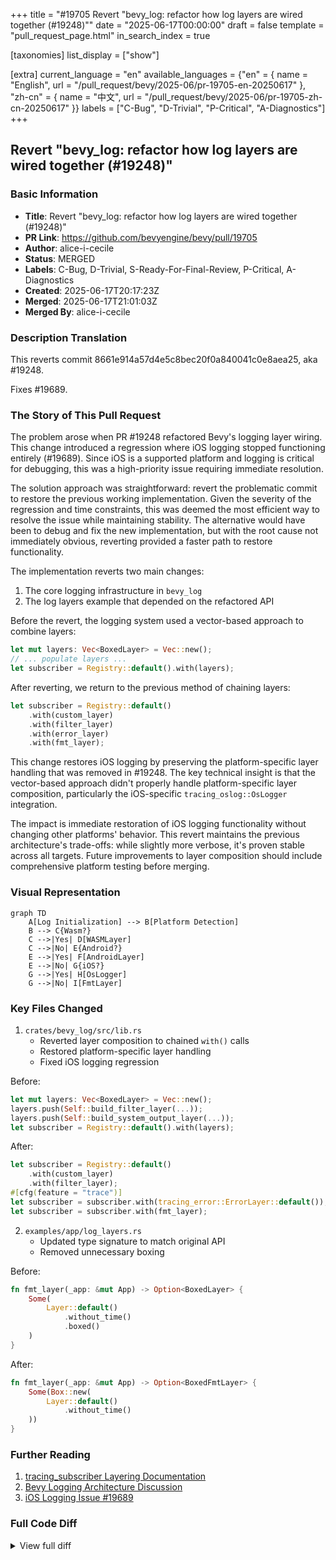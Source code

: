 +++
title = "#19705 Revert \"bevy_log: refactor how log layers are wired together (#19248)\""
date = "2025-06-17T00:00:00"
draft = false
template = "pull_request_page.html"
in_search_index = true

[taxonomies]
list_display = ["show"]

[extra]
current_language = "en"
available_languages = {"en" = { name = "English", url = "/pull_request/bevy/2025-06/pr-19705-en-20250617" }, "zh-cn" = { name = "中文", url = "/pull_request/bevy/2025-06/pr-19705-zh-cn-20250617" }}
labels = ["C-Bug", "D-Trivial", "P-Critical", "A-Diagnostics"]
+++

## Revert "bevy_log: refactor how log layers are wired together (#19248)"

### Basic Information
- **Title**: Revert "bevy_log: refactor how log layers are wired together (#19248)"
- **PR Link**: https://github.com/bevyengine/bevy/pull/19705
- **Author**: alice-i-cecile
- **Status**: MERGED
- **Labels**: C-Bug, D-Trivial, S-Ready-For-Final-Review, P-Critical, A-Diagnostics
- **Created**: 2025-06-17T20:17:23Z
- **Merged**: 2025-06-17T21:01:03Z
- **Merged By**: alice-i-cecile

### Description Translation
This reverts commit 8661e914a57d4e5c8bec20f0a840041c0e8aea25, aka #19248.

Fixes #19689.

### The Story of This Pull Request

The problem arose when PR #19248 refactored Bevy's logging layer wiring. This change introduced a regression where iOS logging stopped functioning entirely (#19689). Since iOS is a supported platform and logging is critical for debugging, this was a high-priority issue requiring immediate resolution.

The solution approach was straightforward: revert the problematic commit to restore the previous working implementation. Given the severity of the regression and time constraints, this was deemed the most efficient way to resolve the issue while maintaining stability. The alternative would have been to debug and fix the new implementation, but with the root cause not immediately obvious, reverting provided a faster path to restore functionality.

The implementation reverts two main changes:
1. The core logging infrastructure in `bevy_log`
2. The log layers example that depended on the refactored API

Before the revert, the logging system used a vector-based approach to combine layers:
```rust
let mut layers: Vec<BoxedLayer> = Vec::new();
// ... populate layers ...
let subscriber = Registry::default().with(layers);
```

After reverting, we return to the previous method of chaining layers:
```rust
let subscriber = Registry::default()
    .with(custom_layer)
    .with(filter_layer)
    .with(error_layer)
    .with(fmt_layer);
```

This change restores iOS logging by preserving the platform-specific layer handling that was removed in #19248. The key technical insight is that the vector-based approach didn't properly handle platform-specific layer composition, particularly the iOS-specific `tracing_oslog::OsLogger` integration.

The impact is immediate restoration of iOS logging functionality without changing other platforms' behavior. This revert maintains the previous architecture's trade-offs: while slightly more verbose, it's proven stable across all targets. Future improvements to layer composition should include comprehensive platform testing before merging.

### Visual Representation

```mermaid
graph TD
    A[Log Initialization] --> B[Platform Detection]
    B --> C{Wasm?}
    C -->|Yes| D[WASMLayer]
    C -->|No| E{Android?}
    E -->|Yes| F[AndroidLayer]
    E -->|No| G{iOS?}
    G -->|Yes| H[OsLogger]
    G -->|No| I[FmtLayer]
```

### Key Files Changed

1. `crates/bevy_log/src/lib.rs`
   - Reverted layer composition to chained `with()` calls
   - Restored platform-specific layer handling
   - Fixed iOS logging regression

Before:
```rust
let mut layers: Vec<BoxedLayer> = Vec::new();
layers.push(Self::build_filter_layer(...));
layers.push(Self::build_system_output_layer(...));
let subscriber = Registry::default().with(layers);
```

After:
```rust
let subscriber = Registry::default()
    .with(custom_layer)
    .with(filter_layer);
#[cfg(feature = "trace")]
let subscriber = subscriber.with(tracing_error::ErrorLayer::default());
let subscriber = subscriber.with(fmt_layer);
```

2. `examples/app/log_layers.rs`
   - Updated type signature to match original API
   - Removed unnecessary boxing

Before:
```rust
fn fmt_layer(_app: &mut App) -> Option<BoxedLayer> {
    Some(
        Layer::default()
            .without_time()
            .boxed()
    )
}
```

After:
```rust
fn fmt_layer(_app: &mut App) -> Option<BoxedFmtLayer> {
    Some(Box::new(
        Layer::default()
            .without_time()
    ))
}
```

### Further Reading
1. [tracing_subscriber Layering Documentation](https://docs.rs/tracing-subscriber/latest/tracing_subscriber/layer/index.html#composing-layers)
2. [Bevy Logging Architecture Discussion](https://github.com/bevyengine/bevy/discussions/19529)
3. [iOS Logging Issue #19689](https://github.com/bevyengine/bevy/issues/19689)

### Full Code Diff
<details>
<summary>View full diff</summary>

```diff
diff --git a/crates/bevy_log/src/lib.rs b/crates/bevy_log/src/lib.rs
index c0ad83468d8b1..7a80a21cc3ade 100644
--- a/crates/bevy_log/src/lib.rs
+++ b/crates/bevy_log/src/lib.rs
@@ -56,6 +56,7 @@ use bevy_app::{App, Plugin};
 use tracing_log::LogTracer;
 use tracing_subscriber::{
     filter::{FromEnvError, ParseError},
+    layer::Layered,
     prelude::*,
     registry::Registry,
     EnvFilter, Layer,
@@ -83,8 +84,6 @@ pub(crate) struct FlushGuard(SyncCell<tracing_chrome::FlushGuard>);
 ///   logging to `stdout`.
 /// * Using [`android_log-sys`](https://crates.io/crates/android_log-sys) on Android,
 ///   logging to Android logs.
-/// * Using [`tracing_oslog`](https://crates.io/crates/tracing_oslog) on iOS,
-///   logging to iOS logs.
 /// * Using [`tracing-wasm`](https://crates.io/crates/tracing-wasm) in Wasm, logging
 ///   to the browser console.
 ///
@@ -255,15 +254,26 @@ pub struct LogPlugin {
     /// timestamp from the log output.
     ///
     /// Please see the `examples/log_layers.rs` for a complete example.
-    ///
-    /// Note that this field has no effect when `os_target` is `android`, `ios` or `wasm`, as on those
-    /// platforms we don't use [`tracing_subscriber::fmt::Layer`] but rather the platform default.
-    pub fmt_layer: fn(app: &mut App) -> Option<BoxedLayer>,
+    pub fmt_layer: fn(app: &mut App) -> Option<BoxedFmtLayer>,
 }
 
 /// A boxed [`Layer`] that can be used with [`LogPlugin::custom_layer`].
 pub type BoxedLayer = Box<dyn Layer<Registry> + Send + Sync + 'static>;
 
+#[cfg(feature = "trace")]
+type BaseSubscriber =
+    Layered<EnvFilter, Layered<Option<Box<dyn Layer<Registry> + Send + Sync>>, Registry>>;
+
+#[cfg(feature = "trace")]
+type PreFmtSubscriber = Layered<tracing_error::ErrorLayer<BaseSubscriber>, BaseSubscriber>;
+
+#[cfg(not(feature = "trace"))]
+type PreFmtSubscriber =
+    Layered<EnvFilter, Layered<Option<Box<dyn Layer<Registry> + Send + Sync>>, Registry>>;
+
+/// A boxed [`Layer`] that can be used with [`LogPlugin::fmt_layer`].
+pub type BoxedFmtLayer = Box<dyn Layer<PreFmtSubscriber> + Send + Sync + 'static>;
+
 /// The default [`LogPlugin`] [`EnvFilter`].
 pub const DEFAULT_FILTER: &str = "wgpu=error,naga=warn";
 
@@ -290,25 +300,30 @@ impl Plugin for LogPlugin {
             }));
         }
 
-        // We use a Vec of BoxedLayer instead of adding each layer individually using the
-        // `layer.with(next_layer)`.
-        // Otherwise, the types of each successive layer becomes unwieldy,
-        // as the type of each new layer would depend on the types of the previous layers.
-        let mut layers: Vec<BoxedLayer> = Vec::new();
-
-        // Add optional layer provided by user
-        // As they are added first, any of the following layers won't be applied.
-        // In particular, it won't be affected by the filtering we put in place next.
-        if let Some(layer) = (self.custom_layer)(app) {
-            layers.push(layer);
-        }
+        let finished_subscriber;
+        let subscriber = Registry::default();
 
-        layers.push(Self::build_filter_layer(self.level, &self.filter));
+        // add optional layer provided by user
+        let subscriber = subscriber.with((self.custom_layer)(app));
 
-        #[cfg(feature = "trace")]
-        layers.push(tracing_error::ErrorLayer::default().boxed());
+        let default_filter = { format!("{},{}", self.level, self.filter) };
+        let filter_layer = EnvFilter::try_from_default_env()
+            .or_else(|from_env_error| {
+                _ = from_env_error
+                    .source()
+                    .and_then(|source| source.downcast_ref::<ParseError>())
+                    .map(|parse_err| {
+                        // we cannot use the `error!` macro here because the logger is not ready yet.
+                        eprintln!("LogPlugin failed to parse filter from env: {}", parse_err);
+                    });
+
+                Ok::<EnvFilter, FromEnvError>(EnvFilter::builder().parse_lossy(&default_filter))
+            })
+            .unwrap();
+        let subscriber = subscriber.with(filter_layer);
 
-        layers.push(Self::build_system_output_layer((self.fmt_layer)(app)));
+        #[cfg(feature = "trace")]
+        let subscriber = subscriber.with(tracing_error::ErrorLayer::default());
 
         #[cfg(all(
             not(target_arch = "wasm32"),
@@ -317,136 +332,84 @@ impl Plugin for LogPlugin {
         ))]
         {
             #[cfg(feature = "tracing-chrome")]
-            {
-                let (chrome_layer, guard) = Self::build_chrome_layer();
+            let chrome_layer = {
+                let mut layer = tracing_chrome::ChromeLayerBuilder::new();
+                if let Ok(path) = std::env::var("TRACE_CHROME") {
+                    layer = layer.file(path);
+                }
+                let (chrome_layer, guard) = layer
+                    .name_fn(Box::new(|event_or_span| match event_or_span {
+                        tracing_chrome::EventOrSpan::Event(event) => event.metadata().name().into(),
+                        tracing_chrome::EventOrSpan::Span(span) => {
+                            if let Some(fields) =
+                                span.extensions().get::<FormattedFields<DefaultFields>>()
+                            {
+                                format!("{}: {}", span.metadata().name(), fields.fields.as_str())
+                            } else {
+                                span.metadata().name().into()
+                            }
+                        }
+                    }))
+                    .build();
                 app.insert_resource(FlushGuard(SyncCell::new(guard));
-                layers.push(chrome_layer);
-            }
-            #[cfg(feature = "tracing-tracy")]
-            layers.push(tracing_tracy::TracyLayer::default().boxed());
-        }
+                chrome_layer
+            };
 
-        let subscriber = Registry::default().with(layers);
-
-        let logger_already_set = LogTracer::init().is_err();
-        let subscriber_already_set = tracing::subscriber::set_global_default(subscriber).is_err();
-
-        match (logger_already_set, subscriber_already_set) {
-            (true, true) => error!(
-                "Could not set global logger and tracing subscriber as they are already set. Consider disabling LogPlugin."
-            ),
-            (true, false) => error!("Could not set global logger as it is already set. Consider disabling LogPlugin."),
-            (false, true) => error!("Could not set global tracing subscriber as it is already set. Consider disabling LogPlugin."),
-            (false, false) => (),
-        }
-    }
-}
+            #[cfg(feature = "tracing-tracy")]
+            let tracy_layer = tracing_tracy::TracyLayer::default();
 
-impl LogPlugin {
-    /// Build a [`BoxedLayer`] that will filter which logs are outputted.
-    /// It will read the `RUST_LOG` env variable to override the settings
-    /// on a given run, the default will fallback to the provided `level` and `filter`
-    fn build_filter_layer(level: Level, filter: &str) -> BoxedLayer {
-        let default_filter = { format!("{},{}", level, filter) };
+            let fmt_layer = (self.fmt_layer)(app).unwrap_or_else(|| {
+                // note: the implementation of `Default` reads from the env var NO_COLOR
+                // to decide whether to use ANSI color codes, which is common convention
+                // https://no-color.org/
+                Box::new(tracing_subscriber::fmt::Layer::default().with_writer(std::io::stderr))
+            });
 
-        EnvFilter::try_from_default_env()
-            .or_else(|from_env_error| {
-                _ = from_env_error
-                    .source()
-                    .and_then(|source| source.downcast_ref::<ParseError>())
-                    .map(|parse_err| {
-                        #[expect(
-                            clippy::print_stderr,
-                            reason = "We cannot use the `error!` macro here because the logger is not ready yet."
-                        )]
-                        {
-                        eprintln!("LogPlugin failed to parse filter from env: {}", parse_err);
-                        }
-                    });
+            // bevy_render::renderer logs a `tracy.frame_mark` event every frame
+            // at Level::INFO. Formatted logs should omit it.
+            #[cfg(feature = "tracing-tracy")]
+            let fmt_layer =
+                fmt_layer.with_filter(tracing_subscriber::filter::FilterFn::new(|meta| {
+                    meta.fields().field("tracy.frame_mark").is_none()
+                }));
 
-                Ok::<EnvFilter, FromEnvError>(EnvFilter::builder().parse_lossy(&default_filter))
-            })
-            .unwrap().boxed()
-    }
+            let subscriber = subscriber.with(fmt_layer);
 
-    #[cfg(feature = "tracing-chrome")]
-    /// [`BoxedLayer`] to build the necessary output when the `tracing-chrome` feature is enabled.
-    /// The [`tracing_chrome::FlushGuard`] must be kept around till we don't need to output logs
-    /// any more
-    fn build_chrome_layer() -> (BoxedLayer, tracing_chrome::FlushGuard) {
-        let mut layer = tracing_chrome::ChromeLayerBuilder::new();
-        if let Ok(path) = std::env::var("TRACE_CHROME") {
-            layer = layer.file(path);
+            #[cfg(feature = "tracing-chrome")]
+            let subscriber = subscriber.with(chrome_layer);
+            #[cfg(feature = "tracing-tracy")]
+            let subscriber = subscriber.with(tracy_layer);
+            finished_subscriber = subscriber;
         }
-        let (chrome_layer, guard) = layer
-            .name_fn(Box::new(|event_or_span| match event_or_span {
-                tracing_chrome::EventOrSpan::Event(event) => event.metadata().name().into(),
-                tracing_chrome::EventOrSpan::Span(span) => {
-                    if let Some(fields) = span.extensions().get::<FormattedFields<DefaultFields>>()
-                    {
-                        format!("{}: {}", span.metadata().name(), fields.fields.as_str())
-                    } else {
-                        span.metadata().name().into()
-                    }
-                }
-            }))
-            .build();
-        (chrome_layer.boxed(), guard)
-    }
 
-    #[expect(
-        clippy::allow_attributes,
-        reason = "We can't switch to `expect` for allow(unused_variables) as we use it if not on those platforms"
-    )]
-    #[allow(unused_variables, reason = "Not used on `wasm32`, `android` or `ios")]
-    /// Build a [`BoxedLayer`] that outputs logs to the system default.
-    /// On most platforms, it will be `stderr` with [`tracing_subscriber::fmt::Layer`], expect on `android`, `ios` and` wasm32` where it
-    /// uses those system default log infrastructure.
-    /// It is possible to override how you output those logs by providing a `custom_format_layer`.
-    /// Note that won't have an effect on platform that don't use [`tracing_subscriber::fmt::Layer`]
-    fn build_system_output_layer(custom_format_layer: Option<BoxedLayer>) -> BoxedLayer {
-        let layer: BoxedLayer;
         #[cfg(target_arch = "wasm32")]
         {
-            layer = tracing_wasm::WASMLayer::new(tracing_wasm::WASMLayerConfig::default()).boxed();
+            finished_subscriber = subscriber.with(tracing_wasm::WASMLayer::new(
+                tracing_wasm::WASMLayerConfig::default(),
+            ));
         }
 
         #[cfg(target_os = "android")]
         {
-            layer = android_tracing::AndroidLayer::default().boxed();
+            finished_subscriber = subscriber.with(android_tracing::AndroidLayer::default());
         }
 
         #[cfg(target_os = "ios")]
         {
-            layer = tracing_oslog::OsLogger::default().boxed();
+            finished_subscriber = subscriber.with(tracing_oslog::OsLogger::default());
         }
 
-        #[cfg(all(
-            not(target_arch = "wasm32"),
-            not(target_os = "android"),
-            not(target_os = "ios")
-        ))]
-        {
-            layer = {
-                let fmt_layer = custom_format_layer.unwrap_or_else(|| {
-                    tracing_subscriber::fmt::Layer::default()
-                        // note: the implementation of `Default` reads from the env var NO_COLOR
-                        // to decide whether to use ANSI color codes, which is common convention
-                        // https://no-color.org/
-                        .with_writer(std::io::stderr)
-                        .boxed()
-                });
-
-                // bevy_render::renderer logs a `tracy.frame_mark` event every frame
-                // at Level::INFO. Formatted logs should omit it.
-                #[cfg(feature = "tracing-tracy")]
-                let fmt_layer =
-                    fmt_layer.with_filter(tracing_subscriber::filter::FilterFn::new(|meta| {
-                        meta.fields().field("tracy.frame_mark").is_none()
-                    }));
-                fmt_layer.boxed()
-            }
+        let logger_already_set = LogTracer::init().is_err();
+        let subscriber_already_set =
+            tracing::subscriber::set_global_default(finished_subscriber).is_err();
+
+        match (logger_already_set, subscriber_already_set) {
+            (true, true) => error!(
+                "Could not set global logger and tracing subscriber as they are already set. Consider disabling LogPlugin."
+            ),
+            (true, false) => error!("Could not set global logger as it is already set. Consider disabling LogPlugin."),
+            (false, true) => error!("Could not set global tracing subscriber as it is already set. Consider disabling LogPlugin."),
+            (false, false) => (),
         }
-        layer
     }
 }
diff --git a/examples/app/log_layers.rs b/examples/app/log_layers.rs
index 83e17ef107b79..8f454e9ee0c9b 100644
--- a/examples/app/log_layers.rs
+++ b/examples/app/log_layers.rs
@@ -4,7 +4,7 @@ use bevy::{
     log::{
         tracing::{self, Subscriber},
         tracing_subscriber::Layer,
-        BoxedLayer,
+        BoxedFmtLayer, BoxedLayer,
     },
     prelude::*,
 };
@@ -41,13 +41,12 @@ fn custom_layer(_app: &mut App) -> Option<BoxedLayer> {
 // `fmt_layer` option.
 //
 // In this example, we're disabling the timestamp in the log output.
-fn fmt_layer(_app: &mut App) -> Option<BoxedLayer> {
-    Some(
+fn fmt_layer(_app: &mut App) -> Option<BoxedFmtLayer> {
+    Some(Box::new(
         bevy::log::tracing_subscriber::fmt::Layer::default()
             .without_time()
-            .with_writer(std::io::stderr)
-            .boxed(),
-    )
+            .with_writer(std::io::stderr),
+    ))
 }
 
 fn main() {
```
</details>